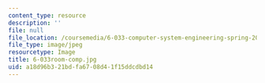 ```yaml
---
content_type: resource
description: ''
file: null
file_location: /coursemedia/6-033-computer-system-engineering-spring-2018/a18d96b321bdfa6708d41f15ddcdbd14_6-033room-comp.jpg
file_type: image/jpeg
resourcetype: Image
title: 6-033room-comp.jpg
uid: a18d96b3-21bd-fa67-08d4-1f15ddcdbd14
---
```


